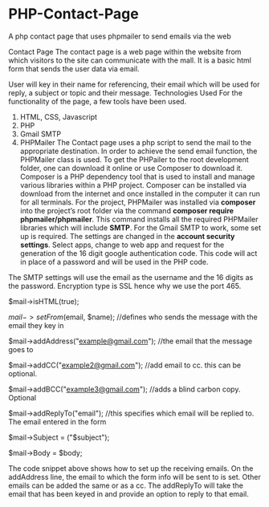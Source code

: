 # PHP-Contact-Page
A php contact page that uses phpmailer to send emails via the web

 Contact Page
The contact page is a web page within the website from which visitors to the site can communicate with the mall. It is a basic html form that sends the user data via email. 
 
User will key in their name for referencing, their email which will be used for reply, a subject or topic and their message. 
Technologies Used
For the functionality of the page, a few tools have been used. 
1.	HTML, CSS, Javascript
2.	PHP
3.	Gmail SMTP
4.	PHPMailer
The Contact page uses a php script to send the mail to the appropriate destination. In order to achieve the send email function, the PHPMailer class is used. 
To get the PHPailer to the root development folder, one can download it online or use Composer to download it.
Composer is a PHP dependency tool that is used to install and manage various libraries within a PHP project. Composer can be installed via download from the internet and once installed in the computer it can run for all terminals. 
For the project, PHPMailer was installed via **composer** into the project’s root folder via the command **composer require phpmailer/phpmailer**. This command installs all the required PHPMailer libraries which will include **SMTP**. 
For the Gmail SMTP to work, some set up is required. The settings are changed in the **account security settings**. Select apps, change to web app and request for the generation of the 16 digit google authentication code. This code will act in place of a password and will be used in the PHP code. 
       
The SMTP settings will use the email as the username and the 16 digits as the password. Encryption type is SSL hence why we use the port 465.

$mail->isHTML(true);

$mail->setFrom($email, $name); //defines who sends the message with the email they key in

$mail->addAddress("example@gmail.com"); //the email that the message goes to

$mail->addCC("example2@gmail.com"); //add email to cc. this can be optional. 

$mail->addBCC("example3@gmail.com"); //adds a blind carbon copy. Optional

$mail->addReplyTo("email"); //this specifies which email will be replied to. The email entered in the form

$mail->Subject = ("$subject");

$mail->Body = $body;

The code snippet above shows how to set up the receiving emails. On the addAddress line, the email to which the form info will be sent to is set. Other emails can be added the same or as a cc. The addReplyTo will take the email that has been keyed in and provide an option to reply to that email.

